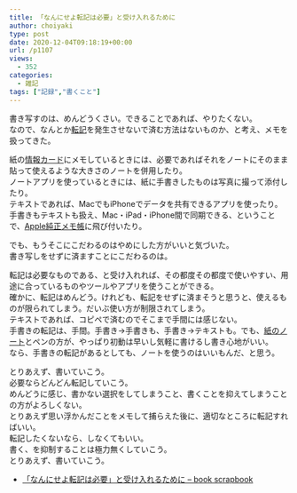 ```yaml
---
title: 「なんにせよ転記は必要」と受け入れるために
author: choiyaki
type: post
date: 2020-12-04T09:18:19+00:00
url: /p1107
views:
  - 352
categories:
  - 雑記
tags: ["記録","書くこと"]
---
```


<!--
- さて、何を書きましょうかいな。
- メモには何か印をつけておいた方がいいのかもなぁ。
- 最近自分の中でホットな話題といえば、なんでしょうね。
	- Obsidian使ってみていることとか
	- [[ブログ]]書いてることとか
	- モジュール授業のこととか
Obsidianのプラグインをいくつか試す。
- Calendarは完全にNotePlan意識してる感があるよね。でもこれ、便利そ。
- NewRefactorで、Scrapboxのような、選択行から新規ノートを作成できてかつそこへのリンクが貼られるのんできる。
	- ノートの分割もできるみたいね。

明日更新したいのに、書くネタがないっていうね。
大抵の場合、「転記」は必ず発生する。
転記せずに済むようにする、のは一種の理想やけど、一つの場所に固定してしまうことになる。
転記は、デジタルの方がしやすい。コピペで済むから。
手書きの転記は、手間。手書き→手書きも、手書き→デジタルも。
転記せずに済む環境を目指すのは、いいとは思えない。転記は必ず発生するんやから、それを織り込んだ環境構築が大事なように思う。

「なんにせよ転記は必要」と受け入れようよ、と言い聞かす
-->

書き写すのは、めんどうくさい。できることであれば、やりたくない。  
なので、なんとか[転記][1]を発生させないで済む方法はないものか、と考え、メモを扱ってきた。

紙の[情報カード][2]にメモしているときには、必要であればそれをノートにそのまま貼って使えるような大きさのノートを併用したり。  
ノートアプリを使っているときには、紙に手書きしたものは写真に撮って添付したり。  
テキストであれば、MacでもiPhoneでデータを共有できるアプリを使ったり。  
手書きもテキストも扱え、Mac・iPad・iPhone間で同期できる、ということで、[Apple純正メモ帳][3]に飛び付いたり。

でも、もうそこにこだわるのはやめにした方がいいと気づいた。  
書き写しをせずに済ますことにこだわるのは。

転記は必要なものである、と受け入れれば、その都度その都度で使いやすい、用途に合っているものやツールやアプリを使うことができる。  
確かに、転記はめんどう。けれども、転記をせずに済まそうと思うと、使えるものが限られてしまう。だいぶ使い方が制限されてしまう。  
テキストであれば、コピペで済むのでそこまで手間には感じない。  
手書きの転記は、手間。手書き→手書きも、手書き→テキストも。でも、[紙のノート][4]とペンの方が、やっぱり初動は早いし気軽に書けるし書き心地がいい。  
なら、手書きの転記があるとしても、ノートを使うのはいいもんだ、と思う。

とりあえず、書いていこう。  
必要ならどんどん転記していこう。  
めんどうに感じ、書かない選択をしてしまうこと、書くことを抑えてしまうことの方がよろしくない。  
とりあえず思い浮かんだことをメモして捕らえた後に、適切なところに転記すればいい。  
転記したくないなら、しなくてもいい。  
書く、を抑制することは極力無くしていこう。  
とりあえず、書いていこう。

  * [「なんにせよ転記は必要」と受け入れるために &#8211; book scrapbook][5]

 [1]: https://scrapbox.io/choiyaki-hondana/%E8%BB%A2%E8%A8%98
 [2]: https://scrapbox.io/choiyaki-hondana/%E6%83%85%E5%A0%B1%E3%82%AB%E3%83%BC%E3%83%89
 [3]: https://scrapbox.io/choiyaki-hondana/Apple%E7%B4%94%E6%AD%A3%E3%83%A1%E3%83%A2%E5%B8%B3
 [4]: https://scrapbox.io/choiyaki-hondana/%E7%B4%99%E3%81%AE%E3%83%8E%E3%83%BC%E3%83%88
 [5]: https://scrapbox.io/choiyaki-hondana/%E3%80%8C%E3%81%AA%E3%82%93%E3%81%AB%E3%81%9B%E3%82%88%E8%BB%A2%E8%A8%98%E3%81%AF%E5%BF%85%E8%A6%81%E3%80%8D%E3%81%A8%E5%8F%97%E3%81%91%E5%85%A5%E3%82%8C%E3%82%8B%E3%81%9F%E3%82%81%E3%81%AB